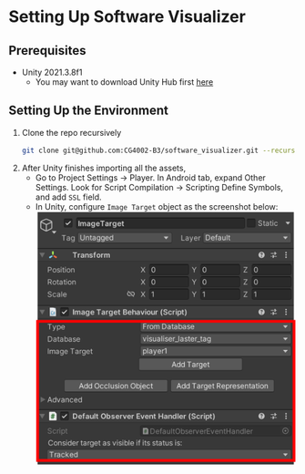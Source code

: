 # Setting Up Software Visualizer

## Prerequisites
* Unity 2021.3.8f1
    * You may want to download Unity Hub first [here](https://unity3d.com/get-unity/download)

## Setting Up the Environment
1. Clone the repo recursively
    ```sh
    git clone git@github.com:CG4002-B3/software_visualizer.git --recurse-submodules -b feat/vuforia_setup
    ```
2. After Unity finishes importing all the assets,
    * Go to Project Settings -> Player. In Android tab, expand Other Settings. Look for Script Compilation -> Scripting Define Symbols, and add `SSL` field.
    * In Unity, configure `Image Target` object as the screenshot below: ![Image Target Configuration](/docs_assets/ImageTargetSettings.png?raw=true "Image Target Configuration")

